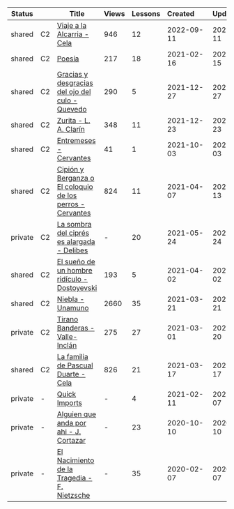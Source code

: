 |Status| |Title|Views|Lessons|Created&nbsp;&nbsp;&nbsp;&nbsp;&nbsp;&nbsp;|Updated&nbsp;&nbsp;&nbsp;&nbsp;&nbsp;&nbsp;|
|------|-|-----|-----|-------|--------------|--------------|
|shared|C2|[Viaje a la Alcarria - Cela](https://www.lingq.com/en/learn/es/web/library/course/814460)|946|12|2022-09-11|2022-09-11
|shared|C2|[Poesía](https://www.lingq.com/en/learn/es/web/library/course/791856)|217|18|2021-02-16|2022-05-15
|shared|C2|[Gracias y desgracias del ojo del culo - Quevedo](https://www.lingq.com/en/learn/es/web/library/course/986911)|290|5|2021-12-27|2021-12-27
|shared|C2|[Zurita - L. A. Clarín](https://www.lingq.com/en/learn/es/web/library/course/985015)|348|11|2021-12-23|2021-12-23
|shared|C2|[Entremeses - Cervantes](https://www.lingq.com/en/learn/es/web/library/course/930109)|41|1|2021-10-03|2021-10-03
|shared|C2|[Cipión y Berganza o El coloquio de los perros - Cervantes](https://www.lingq.com/en/learn/es/web/library/course/825321)|824|11|2021-04-07|2021-07-13
|private|C2|[La sombra del ciprés es alargada - Delibes](https://www.lingq.com/en/learn/es/web/library/course/852450)|-|20|2021-05-24|2021-05-24
|shared|C2|[El sueño de un hombre ridículo - Dostoyevski](https://www.lingq.com/en/learn/es/web/library/course/821901)|193|5|2021-04-02|2021-04-02
|shared|C2|[Niebla - Unamuno](https://www.lingq.com/en/learn/es/web/library/course/814465)|2660|35|2021-03-21|2021-03-21
|private|C2|[Tirano Banderas - Valle-Inclán](https://www.lingq.com/en/learn/es/web/library/course/801447)|275|27|2021-03-01|2021-03-20
|shared|C2|[La familia de Pascual Duarte - Cela](https://www.lingq.com/en/learn/es/web/library/course/812302)|826|21|2021-03-17|2021-03-17
|private|-|[Quick Imports](https://www.lingq.com/en/learn/es/web/library/course/787996)|-|4|2021-02-11|2021-03-07
|private|-|[Alguien que anda por ahi - J. Cortazar](https://www.lingq.com/en/learn/es/web/library/course/708944)|-|23|2020-10-10|2020-10-10
|private|-|[El Nacimiento de la Tragedia - F. Nietzsche](https://www.lingq.com/en/learn/es/web/library/course/566655)|-|35|2020-02-07|2020-02-07
